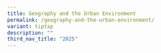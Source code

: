 ```yaml
---
title: Geography and the Urban Environment
permalink: /geography-and-the-urban-environment/
variant: tiptap
description: ""
third_nav_title: "2025"
---
```

